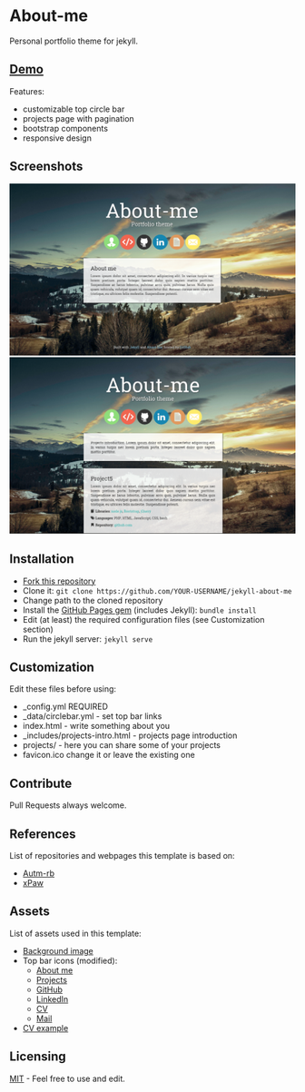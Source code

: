 # About-me

Personal portfolio theme for jekyll.

## [Demo](http://jsidrach.github.io/jekyll-about-me/)

Features:

- customizable top circle bar
- projects page with pagination
- bootstrap components
- responsive design

## Screenshots

![](landing.png)
![](projects.png)

## Installation

- [Fork this repository](https://github.com/jsidrach/jekyll-about-me/fork)
- Clone it: `git clone https://github.com/YOUR-USERNAME/jekyll-about-me`
- Change path to the cloned repository
- Install the [GitHub Pages gem](https://pages.github.com/) (includes Jekyll): `bundle install`
- Edit (at least) the required configuration files (see Customization section)
- Run the jekyll server: `jekyll serve`

## Customization

Edit these files before using:

* _config.yml REQUIRED
* _data/circlebar.yml - set top bar links
* index.html - write something about you
* _includes/projects-intro.html - projects page introduction
* projects/ - here you can share some of your projects
* favicon.ico change it or leave the existing one

## Contribute
Pull Requests always welcome.

## References

List of repositories and webpages this template is based on:

* [Autm-rb](https://github.com/railsr/autm-rb)
* [xPaw](https://xpaw.me)

## Assets

List of assets used in this template:

* [Background image](https://flic.kr/p/uc6ai8)
* Top bar icons (modified):
    * [About me](https://www.iconfinder.com/icons/532766/account_consultant_gear_profile_specialist_support_user_icon)
    * [Projects](https://www.iconfinder.com/icons/353838/code_html_web_icon)
    * [GitHub](https://www.iconfinder.com/icons/107105/github_square_icon)
    * [LinkedIn](https://www.iconfinder.com/icons/294706/circle_linkedin_icon)
    * [CV](https://www.iconfinder.com/icons/299090/file_word_icon)
    * [Mail](https://www.iconfinder.com/icons/287559/mail_icon)
* [CV example](http://www.workandincome.govt.nz/documents/brochures/example-of-skills-focussed-cv.pdf)

## Licensing

[MIT](LICENSE) - Feel free to use and edit.
